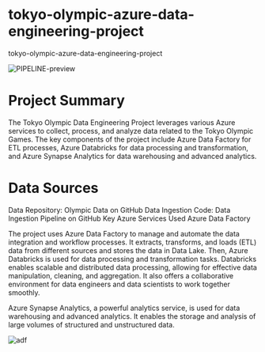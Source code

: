 # tokyo-olympic-azure-data-engineering-project
tokyo-olympic-azure-data-engineering-project

![PIPELINE-preview ](https://github.com/santoshkr23/tokyo-olympic-azure-data-engineering-project/assets/60109277/66593dd4-1412-4b06-b730-60e2a23afec1)

# Project Summary

The Tokyo Olympic Data Engineering Project leverages various Azure services to collect, process, and analyze data related to the Tokyo Olympic Games. The key components of the project include Azure Data Factory for ETL processes, Azure Databricks for data processing and transformation, and Azure Synapse Analytics for data warehousing and advanced analytics.


# Data Sources
Data Repository: Olympic Data on GitHub
Data Ingestion Code: Data Ingestion Pipeline on GitHub
Key Azure Services Used
Azure Data Factory

The project uses Azure Data Factory to manage and automate the data integration and workflow processes. It extracts, transforms, and loads (ETL) data from different sources and stores the data in Data Lake. Then, Azure Databricks is used for data processing and transformation tasks. Databricks enables scalable and distributed data processing, allowing for effective data manipulation, cleaning, and aggregation. It also offers a collaborative environment for data engineers and data scientists to work together smoothly.

Azure Synapse Analytics, a powerful analytics service, is used for data warehousing and advanced analytics. It enables the storage and analysis of large volumes of structured and unstructured data.

![adf](https://github.com/santoshkr23/tokyo-olympic-azure-data-engineering-project/assets/60109277/610508b5-ec66-4616-b96c-f04c58da8ccb)
